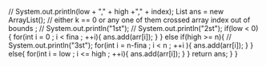// System.out.println(low + "," + high +"," + index);
List<Integer> ans = new ArrayList<Integer>();
// either k == 0 or any one of them crossed array index out of bounds ;
// System.out.println("1st");
// System.out.println("2st");
if(low < 0){
for(int i = 0 ; i < fina ; ++i){
ans.add(arr[i]);
}
}
else if(high >= n){
// System.out.println("3st");
for(int i = n-fina ; i < n ; ++i ){
ans.add(arr[i]);
}
}
else{
for(int i = low ; i <= high ; ++i){
ans.add(arr[i]);
}
}
return ans;
}
}